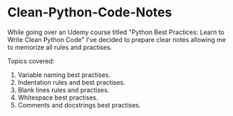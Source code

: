 # Clean-Python-Code-Notes
While going over an Udemy course titled "Python Best Practices: Learn to Write Clean Python Code" I've decided to prepare clear notes allowing me to memorize all rules and practises. 

Topics covered: 

1) Variable naming best practises.
2) Indentation rules and best practises.
3) Blank lines rules and practises.
4) Whitespace best practises.
5) Comments and docstrings best practises.

